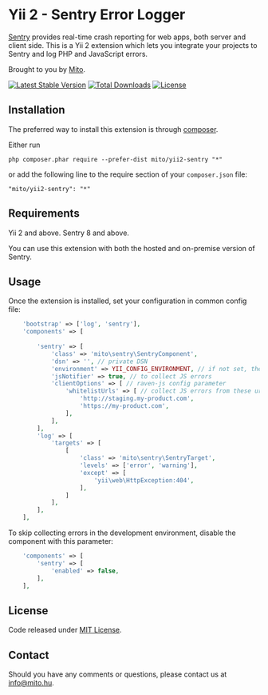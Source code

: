 Yii 2 - Sentry Error Logger
==================

[Sentry](https://getsentry.com/) provides real-time crash reporting for web apps, both server and client side. This is a Yii 2 extension which lets you integrate your projects to Sentry and log PHP and JavaScript errors.

Brought to you by [Mito](http://mito.hu). 

[![Latest Stable Version](https://poser.pugx.org/mito/yii2-sentry/v/stable)](https://packagist.org/packages/mito/yii2-sentry) [![Total Downloads](https://poser.pugx.org/mito/yii2-sentry/downloads)](https://packagist.org/packages/mito/yii2-sentry) [![License](https://poser.pugx.org/mito/yii2-sentry/license)](https://packagist.org/packages/mito/yii2-sentry)

## Installation

The preferred way to install this extension is through [composer](http://getcomposer.org/download/).

Either run

```
php composer.phar require --prefer-dist mito/yii2-sentry "*"
```

or add the following line to the require section of your `composer.json` file:

```
"mito/yii2-sentry": "*"
```

## Requirements

Yii 2 and above.
Sentry 8 and above.

You can use this extension with both the hosted and on-premise version of Sentry. 


## Usage

Once the extension is installed, set your configuration in common config file:

```php
    'bootstrap' => ['log', 'sentry'],
    'components' => [
    
        'sentry' => [
            'class' => 'mito\sentry\SentryComponent',
            'dsn' => '', // private DSN
            'environment' => YII_CONFIG_ENVIRONMENT, // if not set, the default is `development`
            'jsNotifier' => true, // to collect JS errors
            'clientOptions' => [ // raven-js config parameter
                'whitelistUrls' => [ // collect JS errors from these urls
                    'http://staging.my-product.com',
                    'https://my-product.com',
                ],
            ],
        ],
        'log' => [
            'targets' => [
                [
                    'class' => 'mito\sentry\SentryTarget',
                    'levels' => ['error', 'warning'],
                    'except' => [
                        'yii\web\HttpException:404',
                    ],
                ]
            ],
        ],
    ],
```

To skip collecting errors in the development environment, disable the component with this parameter:

```php
    'components' => [
        'sentry' => [
            'enabled' => false,
        ],
    ],
```

## License

Code released under [MIT License](LICENSE).

## Contact

Should you have any comments or questions, please contact us at [info@mito.hu](mailto:info@mito.hu).